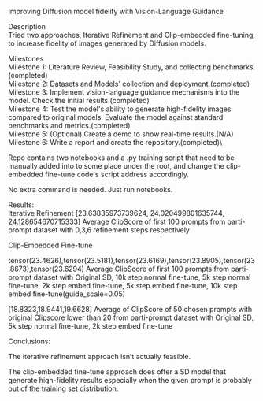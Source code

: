 Improving Diffusion model fidelity with Vision-Language Guidance

Description\
Tried two approaches, Iterative Refinement and Clip-embedded fine-tuning, to increase fidelity of images generated by Diffusion models.

Milestones\
Milestone 1: Literature Review, Feasibility Study, and collecting benchmarks.(completed)\
Milestone 2: Datasets and Models' collection and deployment.(completed)\
Milestone 3: Implement vision-language guidance mechanisms into the model. Check the initial results.(completed)\
Milestone 4: Test the model's ability to generate high-fidelity images compared to original models. Evaluate the model against standard benchmarks and metrics.(completed)\
Milestone 5: (Optional) Create a demo to show real-time results.(N/A)\
Milestone 6: Write a report and create the repository.(completed)\

Repo contains two notebooks and a .py training script that need to be manually added into to some place under the root, and change the clip-embedded fine-tune code's script address accordingly.

No extra command is needed. Just run notebooks.

Results:\
Iterative Refinement
[23.63835973739624, 24.020499801635744, 24.128654670715333] Average ClipScore of first 100 prompts from parti-prompt dataset with 0,3,6 refinement steps respectively

Clip-Embedded Fine-tune

tensor(23.4626),tensor(23.5181),tensor(23.6169),tensor(23.8905),tensor(23.8673),tensor(23.6294) Average ClipScore of first 100 prompts from parti-prompt dataset with Original SD, 10k step normal fine-tune, 5k step normal fine-tune, 2k step embed fine-tune, 5k step embed fine-tune, 10k step embed fine-tune(guide_scale=0.05)

[18.8323,18.9441,19.6628] Average of ClipScore of 50 chosen prompts with original Clipscore lower than 20 from parti-prompt dataset with Original SD, 5k step normal fine-tune, 2k step embed fine-tune


Conclusions:

The iterative refinement approach isn’t actually feasible.

The clip-embedded fine-tune approach does offer a SD model that generate high-fidelity results especially when the given prompt is probably out of the training set distribution.


